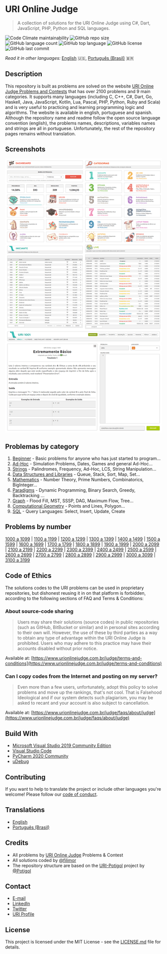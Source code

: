# URI Online Judge

> A collection of solutions for the URI Online Judge using C#, Dart, JavaScript, PHP, Python and SQL languages.

![Code Climate maintainability](https://img.shields.io/codeclimate/maintainability/filimor/uri-online-judge)
![GitHub repo size](https://img.shields.io/github/repo-size/filimor/uri-online-judge)
![GitHub language count](https://img.shields.io/github/languages/count/filimor/uri-online-judge)
![GitHub top language](https://img.shields.io/github/languages/top/filimor/uri-online-judge)
![GitHub license](https://img.shields.io/github/license/filimor/uri-online-judge)
![GitHub last commit](https://img.shields.io/github/last-commit/filimor/uri-online-judge)

*Read it in other languages:* [English](https://github.com/filimor/uri-online-judge/blob/master/README.md) :us:,
[Português (Brasil)](https://github.com/filimor/uri-online-judge/blob/master/README.pt-BR.md) :brazil:

## Description

This repository is built as problems are solved on the website
[URI Online Judge Problems and Contests](https://www.urionlinejudge.com.br/) that has over 2100 problems and 9 main
categories. It supports many languages (including C, C++, C#, Dart, Go, Haskell, Java, JavaScript, Kotlin, Lua, Pascal,
PHP, Python, Ruby and Scala) and is very useful to practicing and learning programming logic and algorithms. The website
is available in english, portuguese and spanish. Although the repository name and readme follow the open source language
convention (english), the problems names, descriptions, variables names and strings are all in portuguese.
Unfortunately, the rest of the repository pages remains without translation.

<!--![Solved problems]() //TODO-->

## Screenshots

![Official website](screenshot.png "Screenshots")

## Problemas by category

1. [Beginner](problemas/1-iniciante.md) - Basic problems for anyone who has just started to program...
2. [Ad-Hoc](problemas/2-ad-hoc.md) - Simulation Problems, Dates, Games and general Ad-Hoc...
3. [Strings](problemas/3-strings.md) - Palindromes, Frequency, Ad-Hoc, LCS, String Manipulation...
4. [Data Structures and Libraries](problemas/4-estruturas-bibliotecas.md) - Queue, Stack, Sort, Map, Set...
5. [Mathematics](problemas/5-matematica.md) - Number Theory, Prime Numbers, Combinatorics, BigInteger...
6. [Paradigms](problemas/6-paradigmas.md) - Dynamic Programming, Binary Search, Greedy, Backtracking ...
7. [Graph](problemas/7-grafos.md) - Flood Fill, MST, SSSP, DAG, Maximum Flow, Tree...
8. [Computational Geometry](problemas/8-geometria-computacional.md) - Points and Lines, Polygon...
9. [SQL](problemas/9-sql.md) - Query Languages: Select, Insert, Update, Create

## Problems by number

[1000 a 1099](problemas/1000) |
[1100 a 1199](problemas/1100) |
[1200 a 1299](problemas/1200) |
[1300 a 1399](problemas/1300) |
[1400 a 1499](problemas/1400) |
[1500 a 1599](problemas/1500) |
[1600 a 1699](problemas/1600) |
[1700 a 1799](problemas/1700) |
[1800 a 1899](problemas/1800) |
[1900 a 1999](problemas/1900) |
[2000 a 2099](problemas/2000) |
[2100 a 2199](problemas/2100) |
[2200 a 2299](problemas/2200) |
[2300 a 2399](problemas/2300) |
[2400 a 2499](problemas/2400) |
[2500 a 2599](problemas/2500) |
[2600 a 2699](problemas/2600) |
[2700 a 2799](problemas/2700) |
[2800 a 2899](problemas/2800) |
[2900 a 2999](problemas/2900) |
[3000 a 3099](problemas/3000) |
[3100 a 3199](problemas/3100)

## Code of Ethics

The solutions codes to the URI problems can be used in proprietary repositories, but dishonest reusing it in on that
platform is forbidden, according to the following sections of FAQ and Terms & Conditions:

### About source-code sharing

> Users may share their solutions (source codes) in public repositories (such as GitHub, BitBucket or similar) and in
> personal sites according to their own will. However, the use of these by third parties as a way to obtain any type of
> advantage within the URI Online Judge is prohibited. Users who may adhere to this practice may have their accounts
> disabled without prior notice.

Available at:
[https://www.urionlinejudge.com.br/judge/terms-and-conditions](https://www.urionlinejudge.com.br/judge/terms-and-conditions)

### Can I copy codes from the Internet and posting on my server?

> Even more than a few users, unfortunately, adopt this policy to solve problems and move up the rankings, that's not
> cool. That is Falsehood Ideological and if our system detects such plagiarism, you may be asked to recant and your
> account is also subject to cancellation.

Available at:
[https://www.urionlinejudge.com.br/judge/faqs/about/judge](https://www.urionlinejudge.com.br/judge/faqs/about/judge)

## Build With

- [Microsoft Visual Studio 2019 Community Edition](https://visualstudio.microsoft.com/vs/community/)
- [Visual Studio Code](https://code.visualstudio.com/)
- [PyCharm 2020 Community](https://www.jetbrains.com/pycharm/)
- [uDebug](https://www.udebug.com/)

## Contributing

If you want to help to translate the project or include other languages you're welcome! Please follow our
[code of conduct](https://github.com/filimor/uri-online-judge/blob/master/CODE_OF_CONDUCT.md).

## Translations

- [English](https://github.com/filimor/uri-online-judge/blob/master/README.md)
- [Português (Brasil)](https://github.com/filimor/uri-online-judge/blob/master/README.pt-br.md)

## Credits

- All problems by [URI Online Judge](https://www.urionlinejudge.com.br) Problems & Contest
- All solutions coded by [@filimor](https://github.com/filimor)
- The repository structure are based on the [URI-Potigol](https://github.com/potigol/URI-Potigol) project by
[@Potigol](https://github.com/potigol)

## Contact

- [E-mail](mailto:filimor@posteo.net)
- [LinkedIn](https://www.linkedin.com/in/filimor/)
- [Twitter](https://www.twitter.com/filimorbr/)
- [URI Profile](https://www.urionlinejudge.com.br/judge/users/statistics/353923)

## License

This project is licensed under the MIT License - see the
[LICENSE.md](https://github.com/filimor/uri-online-judge/blob/master/LICENSE "MIT") file for details.
